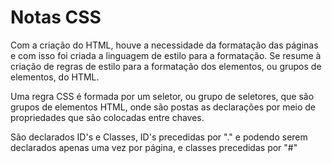 # Notas CSS

Com a criação do HTML, houve a necessidade da formatação das páginas e com isso foi criada a linguagem de estilo para a formatação. Se resume à criação de regras de estilo para a formatação dos elementos, ou grupos de elementos, do HTML.

Uma regra CSS é formada por um seletor, ou grupo de seletores, que são grupos de elementos HTML, onde são postas as declarações por meio de propriedades que são colocadas entre chaves.

São declarados ID's e Classes, ID's precedidas por "." e podendo serem declarados apenas uma vez por página, e classes precedidas por "#" 